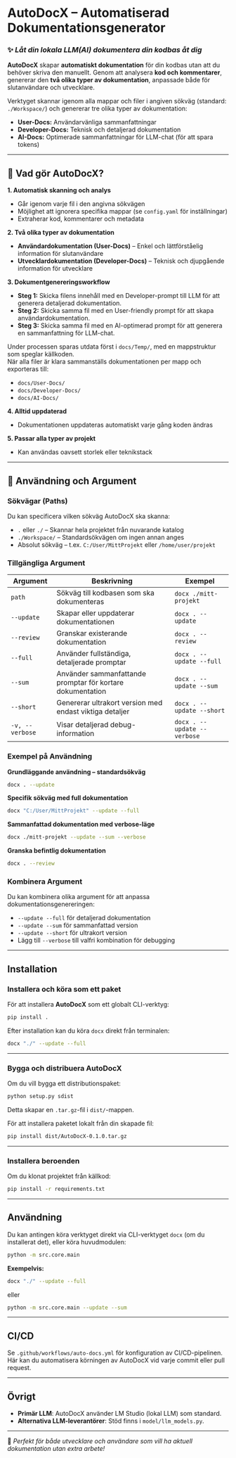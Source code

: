 
# **AutoDocX – Automatiserad Dokumentationsgenerator**

### ✨ _Låt din lokala LLM(AI) dokumentera din kodbas åt dig_

**AutoDocX** skapar **automatiskt dokumentation** för din kodbas utan att du behöver skriva den manuellt. Genom att analysera **kod och kommentarer**, genererar den **två olika typer av dokumentation**, anpassade både för slutanvändare och utvecklare.

Verktyget skannar igenom alla mappar och filer i angiven sökväg (standard: `./Workspace/`) och genererar tre olika typer av dokumentation:

- **User-Docs:** Användarvänliga sammanfattningar  
- **Developer-Docs:** Teknisk och detaljerad dokumentation  
- **AI-Docs:** Optimerade sammanfattningar för LLM-chat (för att spara tokens)

---

## 🔹 **Vad gör AutoDocX?**

**1. Automatisk skanning och analys**  
- Går igenom varje fil i den angivna sökvägen  
- Möjlighet att ignorera specifika mappar (se `config.yaml` för inställningar)  
- Extraherar kod, kommentarer och metadata  

**2. Två olika typer av dokumentation**  
- **Användardokumentation (User-Docs)** – Enkel och lättförståelig information för slutanvändare  
- **Utvecklardokumentation (Developer-Docs)** – Teknisk och djupgående information för utvecklare  

**3. Dokumentgenereringsworkflow**  
- **Steg 1:** Skicka filens innehåll med en Developer-prompt till LLM för att generera detaljerad dokumentation.  
- **Steg 2:** Skicka samma fil med en User-friendly prompt för att skapa användardokumentation.  
- **Steg 3:** Skicka samma fil med en AI-optimerad prompt för att generera en sammanfattning för LLM-chat.  

Under processen sparas utdata först i `docs/Temp/`, med en mappstruktur som speglar källkoden.  
När alla filer är klara sammanställs dokumentationen per mapp och exporteras till:  
- `docs/User-Docs/`  
- `docs/Developer-Docs/`  
- `docs/AI-Docs/`  

**4. Alltid uppdaterad**  
- Dokumentationen uppdateras automatiskt varje gång koden ändras  

**5. Passar alla typer av projekt**  
- Kan användas oavsett storlek eller teknikstack  

---

## 🔧 **Användning och Argument**

### **Sökvägar (Paths)**
Du kan specificera vilken sökväg AutoDocX ska skanna:

- `.` eller `./` – Skannar hela projektet från nuvarande katalog  
- `./Workspace/` – Standardsökvägen om ingen annan anges  
- Absolut sökväg – t.ex. `C:/User/MittProjekt` eller `/home/user/projekt`  

### **Tillgängliga Argument**

| Argument        | Beskrivning                                                | Exempel                     |
|-----------------|------------------------------------------------------------|-----------------------------|
| `path`          | Sökväg till kodbasen som ska dokumenteras                  | `docx ./mitt-projekt`       |
| `--update`      | Skapar eller uppdaterar dokumentationen                    | `docx . --update`           |
| `--review`      | Granskar existerande dokumentation                         | `docx . --review`           |
| `--full`        | Använder fullständiga, detaljerade promptar                | `docx . --update --full`    |
| `--sum`         | Använder sammanfattande promptar för kortare dokumentation | `docx . --update --sum`     |
| `--short`       | Genererar ultrakort version med endast viktiga detaljer    | `docx . --update --short`   |
| `-v, --verbose` | Visar detaljerad debug-information                         | `docx . --update --verbose` |

### **Exempel på Användning**

**Grundläggande användning – standardsökväg**  
```bash
docx . --update
````

**Specifik sökväg med full dokumentation**

```bash
docx "C:/User/MittProjekt" --update --full
```

**Sammanfattad dokumentation med verbose-läge**

```bash
docx ./mitt-projekt --update --sum --verbose
```

**Granska befintlig dokumentation**

```bash
docx . --review
```

### **Kombinera Argument**

Du kan kombinera olika argument för att anpassa dokumentationsgenereringen:

- `--update --full` för detaljerad dokumentation
- `--update --sum` för sammanfattad version
- `--update --short` för ultrakort version
- Lägg till `--verbose` till valfri kombination för debugging

---

## **Installation**

### **Installera och köra som ett paket**

För att installera **AutoDocX** som ett globalt CLI-verktyg:

```bash
pip install .
```

Efter installation kan du köra `docx` direkt från terminalen:

```bash
docx "./" --update --full
```

---

### **Bygga och distribuera AutoDocX**

Om du vill bygga ett distributionspaket:

```bash
python setup.py sdist
```

Detta skapar en `.tar.gz`-fil i `dist/`-mappen.

För att installera paketet lokalt från din skapade fil:

```bash
pip install dist/AutoDocX-0.1.0.tar.gz
```

---

### **Installera beroenden**

Om du klonat projektet från källkod:

```bash
pip install -r requirements.txt
```

---

## **Användning**

Du kan antingen köra verktyget direkt via CLI-verktyget `docx` (om du installerat det), eller köra huvudmodulen:

```bash
python -m src.core.main
```

**Exempelvis:**

```bash
docx "./" --update --full
```

eller

```bash
python -m src.core.main --update --sum
```

---

## **CI/CD**

Se `.github/workflows/auto-docs.yml` för konfiguration av CI/CD-pipelinen. Här kan du automatisera körningen av AutoDocX vid varje commit eller pull request.

---

## **Övrigt**

- **Primär LLM**: AutoDocX använder LM Studio (lokal LLM) som standard.
- **Alternativa LLM-leverantörer**: Stöd finns i `model/llm_models.py`.

---

🚀 _Perfekt för både utvecklare och användare som vill ha aktuell dokumentation utan extra arbete!_